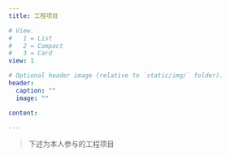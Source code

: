```yaml
---
title: 工程项目

# View.
#   1 = List
#   2 = Compact
#   3 = Card
view: 1

# Optional header image (relative to `static/img/` folder).
header:
  caption: ""
  image: ""

content:

---
```


> 下述为本人参与的工程项目

<!-- ## _Table of Contents_ -->




<!-- - [New Post](newblog/) -->